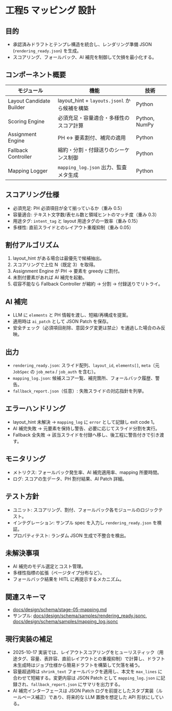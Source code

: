 # 工程5 マッピング 設計

## 目的
- 承認済みドラフトとテンプレ構造を統合し、レンダリング準備 JSON (`rendering_ready.json`) を生成。
- スコアリング、フォールバック、AI 補完を制御して欠損を最小化する。

## コンポーネント概要
| モジュール | 機能 | 技術 |
| --- | --- | --- |
| Layout Candidate Builder | layout_hint + `layouts.jsonl` から候補を構築 | Python |
| Scoring Engine | 必須充足・容量適合・多様性のスコア計算 | Python, NumPy |
| Assignment Engine | PH ↔ 要素割付、補完の適用 | Python |
| Fallback Controller | 縮約・分割・付録送りのシーケンス制御 | Python |
| Mapping Logger | `mapping_log.json` 出力、監査メタ生成 | Python |

## スコアリング仕様
- 必須充足: PH 必須項目が全て揃っているか（重み 0.5）
- 容量適合: テキスト文字数/表セル数と領域ヒントのマッチ度（重み 0.3）
- 用途タグ: `intent_tag` と layout 用途タグの一致率（重み 0.15）
- 多様性: 直前スライドとのレイアウト重複抑制（重み 0.05）

## 割付アルゴリズム
1. layout_hint がある場合は最優先で候補抽出。  
2. スコアリングで上位 N（既定 3）を取得。  
3. Assignment Engine が PH → 要素を greedy に割付。  
4. 未割付要素があれば AI 補完を起動。  
5. 収容不能なら Fallback Controller が縮約 → 分割 → 付録送りでリトライ。

## AI 補完
- LLM に `elements` と PH 情報を渡し、短縮/再構成を提案。  
- 適用時は `ai_patch` として JSON Patch を保存。  
- 安全チェック（必須項目削除、意図タグ変更は禁止）を通過した場合のみ反映。

## 出力
- `rendering_ready.json`: スライド配列、`layout_id`, `elements[]`, `meta`（元 `JobSpec` の `job_meta` / `job_auth` を含む）。
- `mapping_log.json`: 候補スコア一覧、補完箇所、フォールバック履歴、警告。
- `fallback_report.json`（任意）: 失敗スライドの対応指針を列挙。

## エラーハンドリング
- layout_hint 未解決 → `mapping_log` に `error` として記録し exit code 1。
- AI 補完失敗 → 元要素を保持し警告、必要に応じてスライド分割を実行。
- Fallback 全失敗 → 該当スライドを付録へ移し、後工程に警告付きで引き渡す。

## モニタリング
- メトリクス: フォールバック発生率、AI 補完適用率、mapping 所要時間。
- ログ: スコアの生データ、PH 割付結果、AI Patch 詳細。

## テスト方針
- ユニット: スコアリング、割付、フォールバック各モジュールのロジックテスト。
- インテグレーション: サンプル spec を入力し `rendering_ready.json` を検証。
- プロパティテスト: ランダム JSON 生成で不整合を検出。

## 未解決事項
- AI 補完のモデル選定とコスト管理。
- 多様性指標の拡張（ページタイプ分布など）。
- フォールバック結果を HITL に再提示するメカニズム。

## 関連スキーマ
- [docs/design/schema/stage-05-mapping.md](../schema/stage-05-mapping.md)
- サンプル: [docs/design/schema/samples/rendering_ready.jsonc](../schema/samples/rendering_ready.jsonc), [docs/design/schema/samples/mapping_log.jsonc](../schema/samples/mapping_log.jsonc)

## 現行実装の補足
- 2025-10-17 実装では、レイアウトスコアリングをヒューリスティック（用途タグ、容量、表許容、直前レイアウトとの重複抑制）で計算し、ドラフト未生成時はジョブ仕様から簡易ドラフトを構築して欠落を補う。
- 容量超過時は `shrink_text` フォールバックを適用し、本文を `max_lines` に合わせて短縮する。変更内容は JSON Patch として `mapping_log.json` に記録され、`fallback_report.json` にサマリを出力する。
- AI 補完インターフェースは JSON Patch ログを前提としたスタブ実装（ルールベース補正）であり、将来的な LLM 置換を想定した API 形状にしている。
